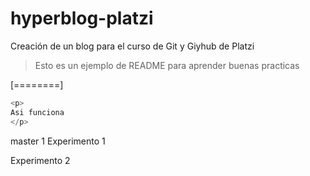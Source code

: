 # hyperblog-platzi

Creación de un blog para el curso de Git y Giyhub de Platzi

> Esto es un ejemplo de README para aprender buenas practicas

[========]

```cpp
<p>
Asi funciona
</p>
```

master 1
Experimento 1

Experimento 2
